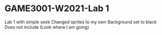 # GAME3001-W2021-Lab 1

Lab 1 with simple seek
Changed sprites to my own
Background set to black
Does not include (Look where I am going)
